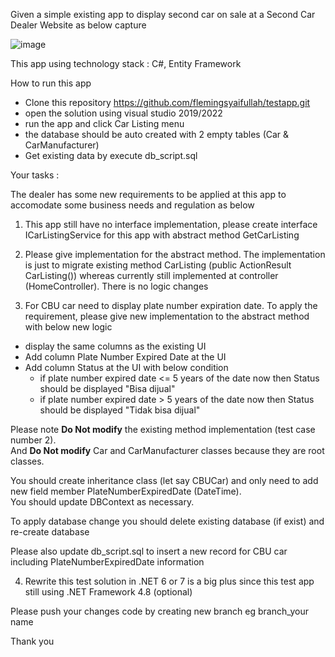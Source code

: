 Given a simple existing app to display second car on sale at a Second Car Dealer Website as below capture

![image](https://user-images.githubusercontent.com/44523673/216550250-27a4e44c-70be-4cfc-ae72-b34f823aa295.png)

This app using technology stack : C#, Entity Framework

How to run this app
- Clone this repository https://github.com/flemingsyaifullah/testapp.git
- open the solution using visual studio 2019/2022
- run the app and click Car Listing menu
- the database should be auto created with 2 empty tables (Car & CarManufacturer)
- Get existing data by execute db_script.sql

Your tasks :

The dealer has some new requirements to be applied at this app to accomodate some business needs and regulation as below

1. This app still have no interface implementation, please create interface ICarListingService for this app with abstract method GetCarListing

2. Please give implementation for the abstract method. 
The implementation is just to migrate existing method CarListing (public ActionResult CarListing()) 
whereas currently still implemented at controller (HomeController). There is no logic changes

3. For CBU car need to display plate number expiration date. 
To apply the requirement, please give new implementation to the abstract method with below new logic
- display the same columns as the existing UI
- Add column Plate Number Expired Date at the UI
- Add column Status at the UI with below condition
  - if plate number expired date <= 5 years of the date now then Status should be displayed "Bisa dijual"
  - if plate number expired date > 5 years of the date now then Status should be displayed "Tidak bisa dijual"

Please note <b>Do Not modify</b> the existing method implementation (test case number 2).</br> 
And <b>Do Not modify</b> Car and CarManufacturer classes because they are root classes. 

You should create inheritance class (let say CBUCar) and only need to add new field member PlateNumberExpiredDate (DateTime).</br>
You should update DBContext as necessary.

To apply database change you should delete existing database (if exist) and re-create database

Please also update db_script.sql to insert a new record for CBU car including PlateNumberExpiredDate information

4. Rewrite this test solution in .NET 6 or 7 is a big plus since this test app still using .NET Framework 4.8 (optional) 

Please push your changes code by creating new branch
eg branch_your name

Thank you
